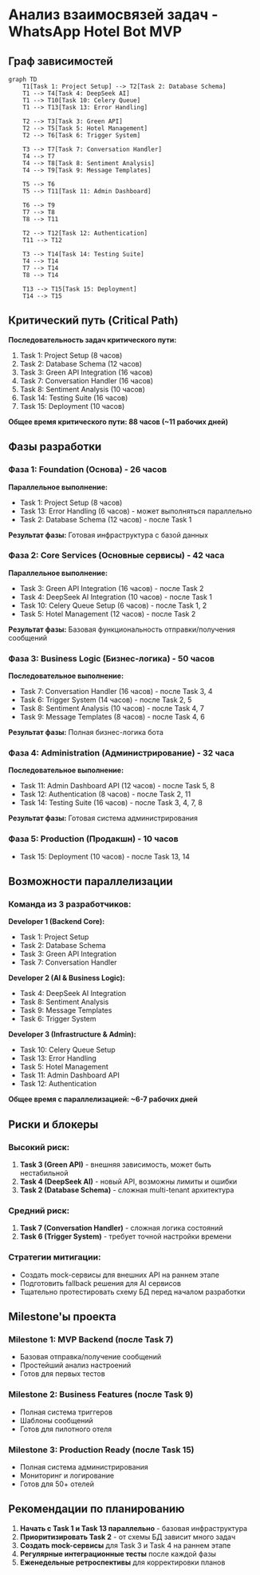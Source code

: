 # Анализ взаимосвязей задач - WhatsApp Hotel Bot MVP

## Граф зависимостей

```mermaid
graph TD
    T1[Task 1: Project Setup] --> T2[Task 2: Database Schema]
    T1 --> T4[Task 4: DeepSeek AI]
    T1 --> T10[Task 10: Celery Queue]
    T1 --> T13[Task 13: Error Handling]
    
    T2 --> T3[Task 3: Green API]
    T2 --> T5[Task 5: Hotel Management]
    T2 --> T6[Task 6: Trigger System]
    
    T3 --> T7[Task 7: Conversation Handler]
    T4 --> T7
    T4 --> T8[Task 8: Sentiment Analysis]
    T4 --> T9[Task 9: Message Templates]
    
    T5 --> T6
    T5 --> T11[Task 11: Admin Dashboard]
    
    T6 --> T9
    T7 --> T8
    T8 --> T11
    
    T2 --> T12[Task 12: Authentication]
    T11 --> T12
    
    T3 --> T14[Task 14: Testing Suite]
    T4 --> T14
    T7 --> T14
    T8 --> T14
    
    T13 --> T15[Task 15: Deployment]
    T14 --> T15
```

## Критический путь (Critical Path)

**Последовательность задач критического пути:**
1. Task 1: Project Setup (8 часов)
2. Task 2: Database Schema (12 часов) 
3. Task 3: Green API Integration (16 часов)
4. Task 7: Conversation Handler (16 часов)
5. Task 8: Sentiment Analysis (10 часов)
6. Task 14: Testing Suite (16 часов)
7. Task 15: Deployment (10 часов)

**Общее время критического пути: 88 часов (~11 рабочих дней)**

## Фазы разработки

### Фаза 1: Foundation (Основа) - 26 часов
**Параллельное выполнение:**
- Task 1: Project Setup (8 часов) 
- Task 13: Error Handling (6 часов) - может выполняться параллельно
- Task 2: Database Schema (12 часов) - после Task 1

**Результат фазы:** Готовая инфраструктура с базой данных

### Фаза 2: Core Services (Основные сервисы) - 42 часа
**Параллельное выполнение:**
- Task 3: Green API Integration (16 часов) - после Task 2
- Task 4: DeepSeek AI Integration (10 часов) - после Task 1
- Task 10: Celery Queue Setup (6 часов) - после Task 1, 2
- Task 5: Hotel Management (12 часов) - после Task 2

**Результат фазы:** Базовая функциональность отправки/получения сообщений

### Фаза 3: Business Logic (Бизнес-логика) - 50 часов
**Последовательное выполнение:**
- Task 7: Conversation Handler (16 часов) - после Task 3, 4
- Task 6: Trigger System (14 часов) - после Task 2, 5
- Task 8: Sentiment Analysis (10 часов) - после Task 4, 7
- Task 9: Message Templates (8 часов) - после Task 4, 6

**Результат фазы:** Полная бизнес-логика бота

### Фаза 4: Administration (Администрирование) - 32 часа
**Последовательное выполнение:**
- Task 11: Admin Dashboard API (12 часов) - после Task 5, 8
- Task 12: Authentication (8 часов) - после Task 2, 11
- Task 14: Testing Suite (16 часов) - после Task 3, 4, 7, 8

**Результат фазы:** Готовая система администрирования

### Фаза 5: Production (Продакшн) - 10 часов
- Task 15: Deployment (10 часов) - после Task 13, 14

## Возможности параллелизации

### Команда из 3 разработчиков:

**Developer 1 (Backend Core):**
- Task 1: Project Setup
- Task 2: Database Schema  
- Task 3: Green API Integration
- Task 7: Conversation Handler

**Developer 2 (AI & Business Logic):**
- Task 4: DeepSeek AI Integration
- Task 8: Sentiment Analysis
- Task 9: Message Templates
- Task 6: Trigger System

**Developer 3 (Infrastructure & Admin):**
- Task 10: Celery Queue Setup
- Task 13: Error Handling
- Task 5: Hotel Management
- Task 11: Admin Dashboard API
- Task 12: Authentication

**Общее время с параллелизацией: ~6-7 рабочих дней**

## Риски и блокеры

### Высокий риск:
1. **Task 3 (Green API)** - внешняя зависимость, может быть нестабильной
2. **Task 4 (DeepSeek AI)** - новый API, возможны лимиты и ошибки
3. **Task 2 (Database Schema)** - сложная multi-tenant архитектура

### Средний риск:
1. **Task 7 (Conversation Handler)** - сложная логика состояний
2. **Task 6 (Trigger System)** - требует точной настройки времени

### Стратегии митигации:
- Создать mock-сервисы для внешних API на раннем этапе
- Подготовить fallback решения для AI сервисов
- Тщательно протестировать схему БД перед началом разработки

## Milestone'ы проекта

### Milestone 1: MVP Backend (после Task 7)
- Базовая отправка/получение сообщений
- Простейший анализ настроений
- Готов для первых тестов

### Milestone 2: Business Features (после Task 9)
- Полная система триггеров
- Шаблоны сообщений
- Готов для пилотного отеля

### Milestone 3: Production Ready (после Task 15)
- Полная система администрирования
- Мониторинг и логирование
- Готов для 50+ отелей

## Рекомендации по планированию

1. **Начать с Task 1 и Task 13 параллельно** - базовая инфраструктура
2. **Приоритизировать Task 2** - от схемы БД зависит много задач
3. **Создать mock-сервисы** для Task 3 и Task 4 на раннем этапе
4. **Регулярные интеграционные тесты** после каждой фазы
5. **Еженедельные ретроспективы** для корректировки планов
